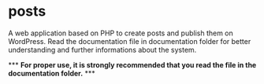 # posts
 A web application based on PHP to create posts and publish them on WordPress.
 Read the documentation file in documentation folder for better understanding and further informations about the system.
 
 *** **For proper use, it is strongly recommended that you read the file in the documentation folder.** ***
